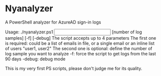 # Nyanalyzer
A PowerShell analyzer for AzureAD sign-in logs

Usage: ./nyanalyzer.ps1 <input file OR a single email> [number of log samples] [-f] [-debug]
The script accepts up to 4 parameters
The first one is required: could be a list of emails in file, or a single email or an inline list of users "user1, user2"
The second one is optional: define the number of log sample you want to analyze
-f: force the script to get logs from the last 90 days
-debug: debug mode 

This is my very first PS scripts, please don't judge me for its quality.
